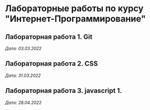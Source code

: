 # Лабораторные работы по курсу "Интернет-Программирование"

## Лабораторная работа 1. Git

*Дата: 03.03.2022*

## Лабораторная работа 2. CSS

*Дата: 31.03.2022*

## Лабораторная работа 3. javascript 1.

*Дата: 28.04.2022*